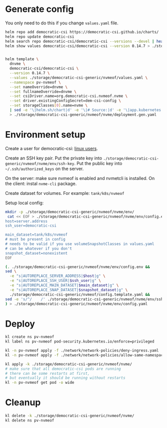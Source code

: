 
# Generate config

You only need to do this if you change `values.yaml` file.

```bash
helm repo add democratic-csi https://democratic-csi.github.io/charts/
helm repo update democratic-csi
helm search repo democratic-csi/democratic-csi --versions --devel | head
helm show values democratic-csi/democratic-csi --version 0.14.7 > ./storage/democratic-csi-generic/default-values.yaml
```

```bash

helm template \
  dnvme \
  democratic-csi/democratic-csi \
  --version 0.14.7 \
  --values ./storage/democratic-csi-generic/nvmeof/values.yaml \
  --namespace pv-nvmeof \
  --set nameOverride=dnvme \
  --set fullnameOverride=dnvme \
  --set csiDriver.name=org.democratic-csi.nvmeof.nvme \
  --set driver.existingConfigSecret=dem-csi-config \
  --set storageClasses[0].name=nvme \
  | sed -e '\|helm.sh/chart|d' -e '\|# Source:|d' -e '\|app.kubernetes.io/managed-by: Helm|d' -e '\|app.kubernetes.io/instance:|d' \
  > ./storage/democratic-csi-generic/nvmeof/nvme/deployment.gen.yaml

```

# Environment setup

Create a user for democratic-csi: [linux users](../../../../docs/linux-users.md).

Create an SSH key pair.
Put the private key into `./storage/democratic-csi-generic/nvmeof/nvme/env/ssh-key`.
Put the public key into `~/.ssh/authorized_keys` on the server.

On the server: make sure nvmeof is enabled and nvmetcli is installed.
On the client: instal `nvme-cli` package.

Create dataset for volumes.
For example: `tank/k8s/nvmeof`

Setup local config:

```bash
mkdir -p ./storage/democratic-csi-generic/nvmeof/nvme/env/
 cat << EOF > ./storage/democratic-csi-generic/nvmeof/nvme/env/config.env
host=server.address
ssh_user=democratic-csi

main_dataset=tank/k8s/nvmeof
# must be present in config
# needs to be valid if you use volumeSnapshotClasses in values.yaml
# can be whatever if you don't
snapshot_dataset=nonexistent
EOF

(. ./storage/democratic-csi-generic/nvmeof/nvme/env/config.env &&
sed \
  -e "s|AUTOREPLACE_SERVER_ADDRESS|$host|g" \
  -e "s|AUTOREPLACE_SSH_USER|$ssh_user|g" \
  -e "s|AUTOREPLACE_MAIN_DATASET|$main_dataset|g" \
  -e "s|AUTOREPLACE_SNAP_DATASET|$snapshot_dataset|g" \
  ./storage/democratic-csi-generic/nvmeof/config.template.yaml &&
sed -e 's/^/    /' ./storage/democratic-csi-generic/nvmeof/nvme/env/ssh-key
) > ./storage/democratic-csi-generic/nvmeof/nvme/env/config.yaml
```

# Deploy

```bash
kl create ns pv-nvmeof
kl label ns pv-nvmeof pod-security.kubernetes.io/enforce=privileged

kl -n pv-nvmeof apply -f ./network/network-policies/deny-ingress.yaml
kl -n pv-nvmeof apply -f ./network/network-policies/allow-same-namespace.yaml

kl apply -k ./storage/democratic-csi-generic/nvmeof/nvme/
# make sure that all democratic-csi pods are running
# there can be some restarts at first,
# but eventually it should be running without restarts
kl -n pv-nvmeof get pod -o wide
```

# Cleanup

```bash
kl delete -k ./storage/democratic-csi-generic/nvmeof/nvme/
kl delete ns pv-nvmeof
```
